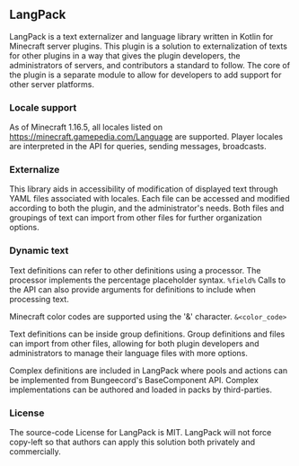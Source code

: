 ## LangPack

LangPack is a text externalizer and language library written in Kotlin for Minecraft server plugins. This plugin is a
solution to externalization of texts for other plugins in a way that gives the plugin developers, the administrators of
servers, and contributors a standard to follow. The core of the plugin is a separate module to allow for developers to
add support for other server platforms.

### Locale support

As of Minecraft 1.16.5, all locales listed on https://minecraft.gamepedia.com/Language are supported. Player locales are
interpreted in the API for queries, sending messages, broadcasts.

### Externalize

This library aids in accessibility of modification of displayed text through YAML files associated with locales. Each
file can be accessed and modified according to both the plugin, and the administrator's needs. Both files and groupings
of text can import from other files for further organization options.

### Dynamic text

Text definitions can refer to other definitions using a processor. The processor implements the percentage placeholder
syntax. `%field%` Calls to the API can also provide arguments for definitions to include when processing text.

Minecraft color codes are supported using the '&' character. `&<color_code>`

Text definitions can be inside group definitions. Group definitions and files can import from other files, allowing for
both plugin developers and administrators to manage their language files with more options.

Complex definitions are included in LangPack where pools and actions can be implemented from Bungeecord's BaseComponent
API. Complex implementations can be authored and loaded in packs by third-parties.

### License

The source-code License for LangPack is MIT. LangPack will not force copy-left so that authors can apply this solution
both privately and commercially.

